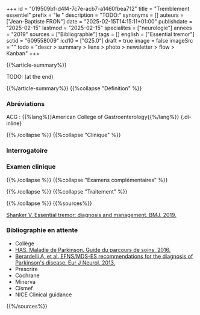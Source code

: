 +++
id = "019509bf-d4f4-7c7e-acb7-a1460fbea712"
title = "Tremblement essentiel"
prefix = "le "
description = "TODO:"
synonyms = []
auteurs = ["Jean-Baptiste FRON"]
date = "2025-02-15T14:15:11+01:00"
publishdate = "2025-02-15"
lastmod = "2025-02-15"
specialites = ["neurologie"]
annees = "2019"
sources = ["Bibliographie"]
tags = []
english = ["Essential tremor"]
sctid = "609558009"
icd10 = ["G25.0"]
draft = true
image = false
imageSrc = ""
todo = "descr > summary > liens > photo > newsletter > flow > Kanban"
+++

{{%article-summary%}}

TODO: (at the end)

{{%/article-summary%}}
{{%collapse "Définition" %}}

### Abréviations

ACG
: {{%lang%}}American College of Gastroenterology{{%/lang%}}
{.dl-inline}

{{% /collapse %}}
{{%collapse "Clinique" %}}

### Interrogatoire

### Examen clinique

{{% /collapse %}}
{{%collapse "Examens complémentaires" %}}


{{% /collapse %}}
{{%collapse "Traitement" %}}


{{% /collapse %}}
{{%sources%}}

[Shanker V. Essential tremor: diagnosis and management. BMJ. 2019.](https://www.bmj.com/content/366/bmj.l4485)

### Bibliographie en attente

- Collège
- [HAS. Maladie de Parkinson. Guide du parcours de soins. 2016.](https://www.has-sante.fr/jcms/c_1242645/fr/guide-parcours-de-soins-maladie-de-parkinson)
- [Berardelli A, et al. EFNS/MDS-ES recommendations for the diagnosis of Parkinson's disease. Eur J Neurol. 2013.](https://onlinelibrary.wiley.com/doi/10.1111/ene.12022)
- Prescrire
- Cochrane
- Minerva
- Cismef
- NICE Clinical guidance

{{%/sources%}}
